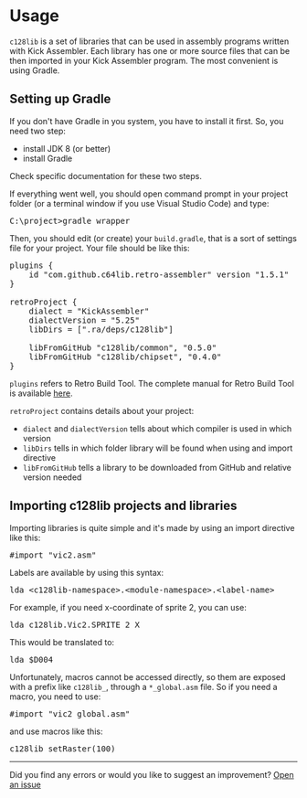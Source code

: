 # Usage

<code>c128lib</code> is a set of libraries that can be used in assembly programs written with Kick Assembler. Each library has  one or more source files that can be then imported in your Kick Assembler program. The most convenient is using Gradle.


## Setting up Gradle

If you don't have Gradle in you system, you have to install it first. So, you need two step:
* install JDK 8 (or better)
* install Gradle

Check specific documentation for these two steps.

If everything went well, you should open command prompt in your project folder (or a terminal window if you use Visual Studio Code) and type:

<pre>
C:\project>gradle wrapper
</pre>

Then, you should edit (or create) your <code>build.gradle</code>, that is a sort of settings file for your project. Your file should be like this:

<pre>
plugins {
    id "com.github.c64lib.retro-assembler" version "1.5.1"
}

retroProject {
    dialect = "KickAssembler"
    dialectVersion = "5.25"
    libDirs = [".ra/deps/c128lib"]

    libFromGitHub "c128lib/common", "0.5.0"
    libFromGitHub "c128lib/chipset", "0.4.0"
}
</pre>

<code>plugins</code> refers to Retro Build Tool. The complete manual for Retro Build Tool is available [here](https://c64lib.github.io/gradle-retro-assembler-plugin/).

<code>retroProject</code> contains details about your project:
* <code>dialect</code> and <code>dialectVersion</code> tells about which compiler is used in which version
* <code>libDirs</code> tells in which folder library will be found when using and import directive
* <code>libFromGitHub</code> tells a library to be downloaded from GitHub and relative version needed

## Importing c128lib projects and libraries

Importing libraries is quite simple and it's made by using an import directive like this:

<pre>
#import "vic2.asm"
</pre>

Labels are available by using this syntax:
<pre>
lda &lt;c128lib-namespace&gt;.&lt;module-namespace&gt;.&lt;label-name&gt;
</pre>

For example, if you need x-coordinate of sprite 2, you can use:
<pre>
lda c128lib.Vic2.SPRITE_2_X
</pre>

This would be translated to:

<pre>
lda $D004
</pre>

Unfortunately, macros cannot be accessed directly, so them are exposed with a prefix like <code>c128lib_</code>, through a <code>*\_global.asm</code> file. So if you need a macro, you need to use:

<pre>
#import "vic2_global.asm"
</pre>

and use macros like this:
<pre>
c128lib_setRaster(100)
</pre>

<hr>

Did you find any errors or would you like to suggest an improvement? [Open an issue](https://github.com/c128lib/c128lib.github.io/issues/new)
